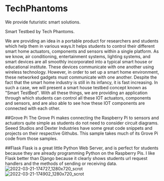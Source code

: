 # TechPhantoms

We provide futuristic smart solutions.

Smart Testbed by Tech Phantoms.

We are providing an idea in a portable product for researchers and students which help them in various ways.It helps students to control their different smart home actuators, components and sensors within a single platform. As we know, air conditioning, entertainment systems, lighting systems, and smart devices are all smoothly incorporated into a typical smart house or educational institute. These devices communicate with one another using wireless technology. However, in order to set up a smart home environment, these networked gadgets must communicate with one another. Despite the fact that the smart home industry is still in its infancy, it is fast increasing. In such a case, we will present a smart house testbed concept known as "Smart TestBed". With all these things, we are providing an application through which students can control all these IOT actuators, components and sensors, and are also able to see how these IOT components are connected with each other.

##Grove Pi The Grove Pi makes connecting the Raspberry Pi to sensors and actuators quite simple as students do not need to consider circuit diagrams. Seeed Studios and Dexter Industries have some great code snippets and projects on their respective Githubs. This sample takes much of its Grove Pi code from those samples.

##Flask Flask is a great little Python Web Server, and is perfect for students because they are already programming Python on the Raspberry Pis. I like Flask better than Django because it clearly shows students url request handlers and the methods of sending or receiving data.
![2022-03-21-174727_1280x720_scrot](https://user-images.githubusercontent.com/70126786/164546508-810ecab5-8105-4c30-a8ef-905f72a4024d.png)
![2022-03-21-174902_1280x720_scrot](https://user-images.githubusercontent.com/70126786/164546510-1d3c7139-9df4-439d-b7b2-388feba05bfd.png)
